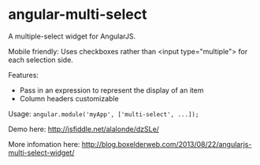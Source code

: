 angular-multi-select
========================

A multiple-select widget for AngularJS.

Mobile friendly: Uses checkboxes rather than &lt;input type="multiple"&gt; for each selection side. 

Features:
* Pass in an expression to represent the display of an item
* Column headers customizable

Usage:
`angular.module('myApp', ['multi-select', ...]);`

Demo here: http://jsfiddle.net/alalonde/dzSLe/

More infomation here: http://blog.boxelderweb.com/2013/08/22/angularjs-multi-select-widget/
